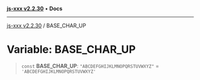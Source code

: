 [**js-xxx v2.2.30**](../README.md) • **Docs**

***

[js-xxx v2.2.30](../README.md) / BASE\_CHAR\_UP

# Variable: BASE\_CHAR\_UP

> `const` **BASE\_CHAR\_UP**: `"ABCDEFGHIJKLMNOPQRSTUVWXYZ"` = `'ABCDEFGHIJKLMNOPQRSTUVWXYZ'`
